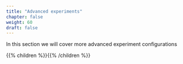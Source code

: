 ```yaml
---
title: "Advanced experiments"
chapter: false
weight: 60
draft: false
---
```


In this section we will cover more advanced experiment configurations

{{% children %}}{{% /children %}}
